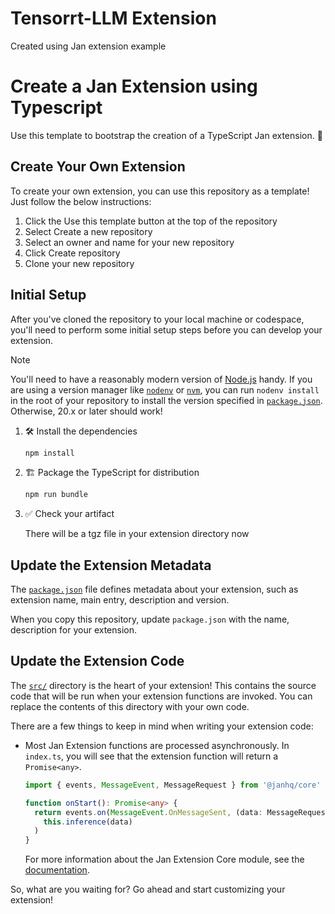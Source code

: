 # Tensorrt-LLM Extension

Created using Jan extension example

# Create a Jan Extension using Typescript

Use this template to bootstrap the creation of a TypeScript Jan extension. 🚀

## Create Your Own Extension

To create your own extension, you can use this repository as a template! Just follow the below instructions:

1. Click the Use this template button at the top of the repository
2. Select Create a new repository
3. Select an owner and name for your new repository
4. Click Create repository
5. Clone your new repository

## Initial Setup

After you've cloned the repository to your local machine or codespace, you'll need to perform some initial setup steps before you can develop your extension.

> [!NOTE]
>
> You'll need to have a reasonably modern version of
> [Node.js](https://nodejs.org) handy. If you are using a version manager like
> [`nodenv`](https://github.com/nodenv/nodenv) or
> [`nvm`](https://github.com/nvm-sh/nvm), you can run `nodenv install` in the
> root of your repository to install the version specified in
> [`package.json`](./package.json). Otherwise, 20.x or later should work!

1. :hammer_and_wrench: Install the dependencies

   ```bash
   npm install
   ```

1. :building_construction: Package the TypeScript for distribution

   ```bash
   npm run bundle
   ```

1. :white_check_mark: Check your artifact

   There will be a tgz file in your extension directory now

## Update the Extension Metadata

The [`package.json`](package.json) file defines metadata about your extension, such as
extension name, main entry, description and version.

When you copy this repository, update `package.json` with the name, description for your extension.

## Update the Extension Code

The [`src/`](./src/) directory is the heart of your extension! This contains the
source code that will be run when your extension functions are invoked. You can replace the
contents of this directory with your own code.

There are a few things to keep in mind when writing your extension code:

- Most Jan Extension functions are processed asynchronously.
  In `index.ts`, you will see that the extension function will return a `Promise<any>`.

  ```typescript
  import { events, MessageEvent, MessageRequest } from '@janhq/core'

  function onStart(): Promise<any> {
    return events.on(MessageEvent.OnMessageSent, (data: MessageRequest) =>
      this.inference(data)
    )
  }
  ```

  For more information about the Jan Extension Core module, see the
  [documentation](https://github.com/janhq/jan/blob/main/core/README.md).

So, what are you waiting for? Go ahead and start customizing your extension!
